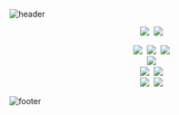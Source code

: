![header](https://capsule-render.vercel.app/api?type=Waving&color=007E7E&height=100&section=header&text=Gitsunmin&fontColor=F4631E&fontAlignX=45&fontAlignY=35&fontSize=40&animation=twinkling)

<!-- 아이콘 관련 URL: https://simpleicons.org/ -->
<!-- 뱃지 관련 URL: https://shields.io/ -->

<p align="center">
  <img src="https://img.shields.io/badge/-JavaScript-yellow?logo=javascript&logoColor=white"/>&nbsp
  <img src="https://img.shields.io/badge/-TypeScript-blue?logo=typescript&logoColor=white"/>&nbsp
</p>

<p align="center">
  <img src="https://img.shields.io/badge/-Vue-42B883?logo=Vue.js&logoColor=white"/>&nbsp
  <img src="https://img.shields.io/badge/-React-61DBFB?logo=react&logoColor=white"/>&nbsp
  <img src="https://img.shields.io/badge/-Svelte-EC4f27?logo=svelte&logoColor=white"/>&nbsp
  <br />
  <img src="https://img.shields.io/badge/-GraphQL-E10098?logo=graphql&logoColor=white"/>&nbsp
  <br />
  <img src="https://img.shields.io/badge/-Storybook-FF4785?logo=storybook&logoColor=white"/>&nbsp
  <img src="https://img.shields.io/badge/-Jest-C21325?logo=jest&logoColor=white"/>&nbsp
  <br />
  <img src="https://img.shields.io/badge/-StyledComponents-DB7093?logo=styledComponents&logoColor=white"/>&nbsp
  <img src="https://img.shields.io/badge/-Scss/Sass-CC6699?logo=sass&logoColor=white"/>&nbsp
</p>

![footer](https://capsule-render.vercel.app/api?type=Waving&color=007E7E&height=50&section=footer)
